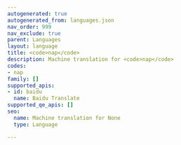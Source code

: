 ```yaml
---
autogenerated: true
autogenerated_from: languages.json
nav_order: 999
nav_exclude: true
parent: Languages
layout: language
title: <code>nap</code>
description: Machine translation for <code>nap</code>
codes:
- nap
family: []
supported_apis:
- id: baidu
  name: Baidu Translate
supported_qe_apis: []
seo:
  name: Machine translation for None
  type: Language

---
```


